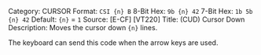Category: CURSOR
Format: `CSI {n} B`
8-Bit Hex: `9b {n} 42`
7-Bit Hex: `1b 5b {n} 42`
Default: `{n}` = `1`
Source: [E-CF] [VT220]
Title: (CUD) Cursor Down
Description: Moves the cursor down `{n}` lines.

The keyboard can send this code when the arrow keys are used.
